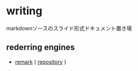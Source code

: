 # writing

markdownソースのスライド形式ドキュメント置き場

## rederring engines

- [remark](./remark.html) ( [repository](https://github.com/gnab/remark) )

